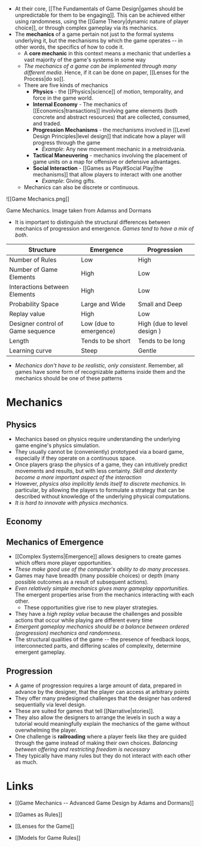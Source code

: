 * At their core, [[The Fundamentals of Game Design|games should be unpredictable for them to be engaging]]. This can be achieved either using randomness, using the [[Game Theory|dynamic nature of player choice]], or through complex gameplay via its mechanics.
* The **mechanics** of a game pertain not just to the formal systems underlying it, but the mechanisms by which the game operates -- in other words, the specifics of how to code it. 
	* A **core mechanic** in this context means a mechanic that underlies a vast majority of the game's systems in some way
	* *The mechanics of a game can be implemented through many different media*. Hence, if it can be done on paper, [[Lenses for the Process|do so]].
	* There are five kinds of mechanics 
		* **Physics** - the [[Physics|science]] of motion, temporality, and force in the game world. 
		* **Internal Economy** - The mechanics of [[Economics|transactions]] involving game elements (both concrete and abstract resources) that are collected, consumed, and traded.
		* **Progression Mechanisms** - the mechanisms involved in [[Level Design Principles|level design]] that indicate how a player will progress through the game 
			* *Example*: Any new movement mechanic in a metroidvania. 
		* **Tactical Maneuvering** - mechanics involving the placement of game units on a map for offensive or defensive advantages. 
		* **Social Interaction** - [[Games as Play#Social Play|the mechanisms]] that allow players to interact with one another 
			* *Example*: Giving gifts.
	* Mechanics can also be discrete or continuous. 

![[Game Mechanics.png]]
<figcaption> Game Mechanics. Image taken from Adamss and Dormans</figcaption>

* It is important to distinguish the structural differences between mechanics of progression and emergence. *Games tend to have a mix of both*. 
  
| Structure                         | Emergence              | Progression                 |
| --------------------------------- | ---------------------- | --------------------------- |
| Number of Rules                   | Low                    | High                        |
| Number of Game Elements           | High                   | Low                         |
| Interactions between Elements     | High                   | Low                         |
| Probability Space                 | Large and Wide         | Small and Deep              |
| Replay value                      | High                   | Low                         |
| Designer control of Game sequence | Low (due to emergence) | High (due to level design ) |
| Length                            | Tends to be short      | Tends to be long            |
| Learning curve                    | Steep                  | Gentle                      |

* *Mechanics don't have to be realistic, only consistent*.  Remember, all games have some form of recognizable patterns inside them and the mechanics should be one of these patterns 
# Mechanics 
## Physics
* Mechanics based on physics require understanding the underlying game  engine's physics simulation. 
* They usually cannot be (conveniently) prototyped via a board game, especially if they operate on a continuous space.
* Once players grasp the physics of a game, they can intuitively predict movements and results, but with less certainty. *Skill and dexterity become a more important aspect of the interaction*
* However, *physics also implicitly lends itself to discrete mechanics*. In particular, by allowing the players to formulate a strategy that can be described without knowledge of the underlying physical computations.
* *It is hard to innovate with physics mechanics*. 

## Economy 


## Mechanics of Emergence 
* [[Complex Systems|Emergence]] allows designers to create games which offers more player opportunities. 
* *These make good use of the computer's ability to do many processes*. 
* Games may have breadth (many possible choices) or depth (many possible outcomes as a result of subsequent actions).
* *Even relatively simple mechanics gives many gameplay opportunities*. The emergent properties arise from the mechanics interacting with each other. 
	* These opportunities give rise to new player strategies. 
* They have a *high replay value* because the challenges and possible actions that occur while playing are different every time
* *Emergent gameplay mechanics should be a balance between ordered (progression) mechanics and randomness*.
* The structural qualities of the game -- the presence of feedback loops, interconnected parts, and differing scales of complexity, determine emergent gameplay. 

## Progression 
* A game of progression requires a large amount of data, prepared in advance by the designer, that the player can access at arbitrary points
* They offer many predesigned challenges that the designer has ordered sequentially via level design. 
* These are suited for games that tell [[Narrative|stories]]. 
* They also allow the designers to arrange the levels in such a way a tutorial would meaningfully explain the mechanics of the game without overwhelming the player. 
* One challenge is **railroading** where a player feels like they are guided through the game instead of making their own choices. *Balancing between offering and restricting freedom is necessary*
* They typically have many rules but they do not interact with each other as much.

# Links 
* [[Game Mechanics -- Advanced Game Design by Adams and Dormans]]

* [[Games as Rules]]
* [[Lenses for the Game]]
* [[Models for Game Rules]]